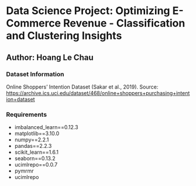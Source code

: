 # **Data Science Project:** Optimizing E-Commerce Revenue - Classification and Clustering Insights

## **Author**: Hoang Le Chau

### Dataset Information
Online Shoppers’ Intention Dataset (Sakar et al., 2019).
Source: https://archive.ics.uci.edu/dataset/468/online+shoppers+purchasing+intention+dataset

### Requirements
- imbalanced_learn==0.12.3
- matplotlib==3.10.0
- numpy==2.2.1
- pandas==2.2.3
- scikit_learn==1.6.1
- seaborn==0.13.2
- ucimlrepo==0.0.7
- pymrmr
- ucimlrepo
